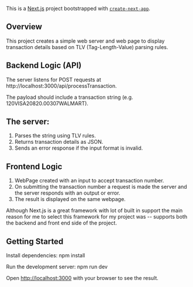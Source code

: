 This is a [Next.js](https://nextjs.org) project bootstrapped with [`create-next-app`](https://nextjs.org/docs/app/api-reference/cli/create-next-app).

## Overview
This project creates a simple web server and web page to display transaction details based on TLV (Tag-Length-Value) parsing rules.

## Backend Logic (API)
The server listens for POST requests at
http://localhost:3000/api/processTransaction.

The payload should include a transaction string (e.g. 120VISA20820.00307WALMART).

## The server:
1. Parses the string using TLV rules.
2. Returns transaction details as JSON.
3. Sends an error response if the input format is invalid.

## Frontend Logic
1. WebPage created with an input to accept transaction number.
2. On submitting the transaction number a request is made the server and the server responds with an output or error.
3. The result is displayed on the same webpage.

Although Next.js is a great framework with lot of built in support the main reason for me to select this framework for my project was --  supports both the backend and front end side of the project. 

## Getting Started

Install dependencies:
npm install

Run the development server:
npm run dev


Open [http://localhost:3000](http://localhost:3000) with your browser to see the result.

